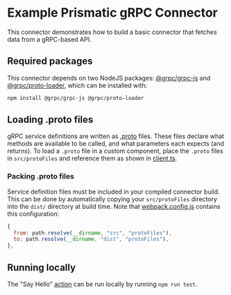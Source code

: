 # Example Prismatic gRPC Connector

This connector demonstrates how to build a basic connector that fetches data from a gRPC-based API.

## Required packages

This connector depends on two NodeJS packages: [@grpc/grpc-js](https://www.npmjs.com/package/@grpc/proto-loader) and [@grpc/proto-loader](https://www.npmjs.com/package/@grpc/proto-loader), which can be installed with:

```sh
npm install @grpc/grpc-js @grpc/proto-loader
```

## Loading .proto files

gRPC service definitions are written as [.proto](https://grpc.io/docs/what-is-grpc/core-concepts/#service-definition) files.
These files declare what methods are available to be called, and what parameters each expects (and returns).
To load a `.proto` file in a custom component, place the `.proto` files in `src/protoFiles` and reference them as shown in [client.ts](./src/client.ts).

### Packing .proto files

Service definition files must be included in your compiled connector build.
This can be done by automatically copying your `src/protoFiles` directory into the `dist/` directory at build time.
Note that [webpack.config.js](./webpack.config.js) contains this configuration:

```js
{
  from: path.resolve(__dirname, "src", "protoFiles"),
  to: path.resolve(__dirname, "dist", "protoFiles"),
},
```

## Running locally

The "Say Hello" [action](./src/actions.ts) can be run locally by running `npm run test`.
